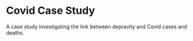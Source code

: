 # Covid Case Study
A case study investigating the link between depravity and Covid cases and deaths.
